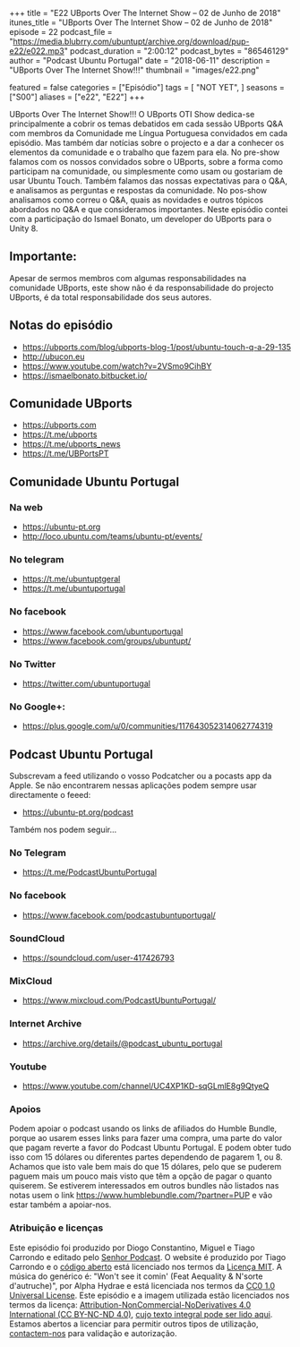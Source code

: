 +++
title = "E22 UBports Over The Internet Show – 02 de Junho de 2018"
itunes_title = "UBports Over The Internet Show – 02 de Junho de 2018"
episode = 22
podcast_file = "https://media.blubrry.com/ubuntupt/archive.org/download/pup-e22/e022.mp3"
podcast_duration = "2:00:12"
podcast_bytes = "86546129"
author = "Podcast Ubuntu Portugal"
date = "2018-06-11"
description = "UBports Over The Internet Show!!!"
thumbnail = "images/e22.png"

featured = false
categories = ["Episódio"]
tags = [
  "NOT YET",
]
seasons = ["S00"]
aliases = ["e22", "E22"]
+++

UBports Over The Internet Show!!!
O UBports OTI Show dedica-se principalmente a cobrir os temas debatidos em cada sessão UBports Q&A com membros da Comunidade me Língua Portuguesa convidados em cada episódio. Mas também dar notícias sobre o projecto e a dar a conhecer os elementos da comunidade e o trabalho que fazem para ela.
No pre-show falamos com os nossos convidados sobre o UBports, sobre a forma como participam na comunidade, ou simplesmente como usam ou gostariam de usar Ubuntu Touch. Também falamos das nossas expectativas para o Q&A, e analisamos as perguntas e respostas da comunidade.
No pos-show analisamos como correu o Q&A, quais as novidades e outros tópicos abordados no Q&A e que consideramos importantes.
Neste episódio contei com a participação do Ismael Bonato, um developer do UBports para o Unity 8.

## Importante:
Apesar de sermos membros com algumas responsabilidades na comunidade UBports, este show não é da responsabilidade do projecto UBports, é da total responsabilidade dos seus autores.

## Notas do episódio

* https://ubports.com/blog/ubports-blog-1/post/ubuntu-touch-q-a-29-135
* http://ubucon.eu
* https://www.youtube.com/watch?v=2VSmo9CihBY
* https://ismaelbonato.bitbucket.io/

## Comunidade UBports
* https://ubports.com
* https://t.me/ubports
* https://t.me/ubports_news
* https://t.me/UBPortsPT

## Comunidade Ubuntu Portugal

### Na web
* https://ubuntu-pt.org
* http://loco.ubuntu.com/teams/ubuntu-pt/events/

### No telegram
* https://t.me/ubuntuptgeral
* https://t.me/ubuntuportugal

### No facebook
* https://www.facebook.com/ubuntuportugal
* https://www.facebook.com/groups/ubuntupt/

### No Twitter
* https://twitter.com/ubuntuportugal

### No Google+:
* https://plus.google.com/u/0/communities/117643052314062774319

## Podcast Ubuntu Portugal
Subscrevam a feed utilizando o vosso Podcatcher ou a pocasts app da Apple.
Se não encontrarem nessas aplicações podem sempre usar directamente o feeed:
* https://ubuntu-pt.org/podcast

Também nos podem seguir…

### No Telegram
* https://t.me/PodcastUbuntuPortugal

### No facebook
* https://www.facebook.com/podcastubuntuportugal/

### SoundCloud
* https://soundcloud.com/user-417426793

### MixCloud
* https://www.mixcloud.com/PodcastUbuntuPortugal/

### Internet Archive
* https://archive.org/details/@podcast_ubuntu_portugal

### Youtube
* https://www.youtube.com/channel/UC4XP1KD-sqGLmlE8g9QtyeQ


### Apoios
Podem apoiar o podcast usando os links de afiliados do Humble Bundle, porque ao usarem esses links para fazer uma compra, uma parte do valor que pagam reverte a favor do Podcast Ubuntu Portugal.
E podem obter tudo isso com 15 dólares ou diferentes partes dependendo de pagarem 1, ou 8.
Achamos que isto vale bem mais do que 15 dólares, pelo que se puderem paguem mais um pouco mais visto que têm a opção de pagar o quanto quiserem.
Se estiverem interessados em outros bundles não listados nas notas usem o link https://www.humblebundle.com/?partner=PUP e vão estar também a apoiar-nos.

### Atribuição e licenças
Este episódio foi produzido por Diogo Constantino, Miguel e Tiago Carrondo e editado pelo [Senhor Podcast](https://senhorpodcast.pt/).
O website é produzido por Tiago Carrondo e o [código aberto](https://gitlab.com/podcastubuntuportugal/website) está licenciado nos termos da [Licença MIT](https://gitlab.com/podcastubuntuportugal/website/main/LICENSE).
A música do genérico é: "Won't see it comin' (Feat Aequality & N'sorte d'autruche)", por Alpha Hydrae e está licenciada nos termos da [CC0 1.0 Universal License](https://creativecommons.org/publicdomain/zero/1.0/).
Este episódio e a imagem utilizada estão licenciados nos termos da licença: [Attribution-NonCommercial-NoDerivatives 4.0 International (CC BY-NC-ND 4.0)](https://creativecommons.org/licenses/by-nc-nd/4.0/), [cujo texto integral pode ser lido aqui](https://creativecommons.org/licenses/by-nc-nd/4.0/legalcode). Estamos abertos a licenciar para permitir outros tipos de utilização, [contactem-nos](https://podcastubuntuportugal.org/contactos) para validação e autorização.

